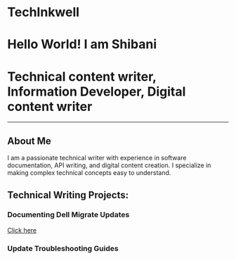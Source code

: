 # TechInkwell <h1>Hello World! I am Shibani</h1>
<h1>Technical content writer, Information Developer, Digital content writer</h1>
<hr><!---->
<h2> About Me </h2> 
<p>I am a passionate technical writer with experience in software documentation, API writing, and digital content creation. I specialize in making complex technical concepts easy to understand. </p>
<h2>Technical Writing Projects:</h2>
<h3>Documenting Dell Migrate Updates</h3>
<!--https://www.dell.com/support/manuals/en-in/data-assistant/migrate_1.0_ug/tips-for-faster-data-migration?guid=guid-45251d5f-7954-4620-b8d2-70797f7d37fc&lang=en-us"-->
<a href="https://www.dell.com/support/manuals/en-in/data-assistant/migrate_1.0_ug/tips-for-faster-data-migration?guid=guid-45251d5f-7954-4620-b8d2-70797f7d37fc&lang=en-us">Click here</a>
<h3>Update Troubleshooting Guides</h3>
